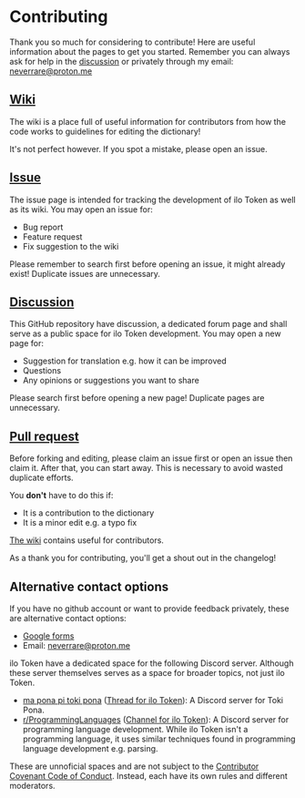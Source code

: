# Contributing

Thank you so much for considering to contribute! Here are useful information about the pages to get you started. Remember you can always ask for help in the [discussion](#Discussion) or privately through my email: [neverrare@proton.me](mailto:neverrare@proton.me)

## [Wiki](https://github.com/ilo-token/ilo-token.github.io/wiki)

The wiki is a place full of useful information for contributors from how the code works to guidelines for editing the dictionary!

It's not perfect however. If you spot a mistake, please open an issue.

## [Issue](https://github.com/ilo-token/ilo-token.github.io/issues)

The issue page is intended for tracking the development of ilo Token as well as its wiki. You may open an issue for:

- Bug report
- Feature request
- Fix suggestion to the wiki

Please remember to search first before opening an issue, it might already exist! Duplicate issues are unnecessary.

## [Discussion](https://github.com/ilo-token/ilo-token.github.io/discussions)

This GitHub repository have discussion, a dedicated forum page and shall serve as a public space for ilo Token development. You may open a new page for:

- Suggestion for translation e.g. how it can be improved
- Questions
- Any opinions or suggestions you want to share

Please search first before opening a new page! Duplicate pages are unnecessary.

## [Pull request](https://github.com/ilo-token/ilo-token.github.io/pulls)

Before forking and editing, please claim an issue first or open an issue then claim it. After that, you can start away. This is necessary to avoid wasted duplicate efforts.

You **don't** have to do this if:

- It is a contribution to the dictionary
- It is a minor edit e.g. a typo fix

[The wiki](https://github.com/ilo-token/ilo-token.github.io/wiki) contains useful for contributors.

As a thank you for contributing, you'll get a shout out in the changelog!

## Alternative contact options

If you have no github account or want to provide feedback privately, these are alternative contact options:

- [Google forms](https://docs.google.com/forms/d/e/1FAIpQLSfdDEMbde9mieybZdbZr8haRzNzGsg0BVkuTIzuHaATCdcrlw/viewform?usp=sf_link)
- Email: [neverrare@proton.me](mailto:neverrare@proton.me)

ilo Token have a dedicated space for the following Discord server. Although these server themselves serves as a space for broader topics, not just ilo Token.

- [ma pona pi toki pona](https://discord.gg/Byqn5z9) ([Thread for ilo Token](https://discord.com/channels/301377942062366741/1053538532993548320)): A Discord server for Toki Pona.
- [r/ProgrammingLanguages](https://discord.gg/4Kjt3ZE) ([Channel for ilo Token](https://discord.com/channels/530598289813536771/1224854915214737522)): A Discord server for programming language development. While ilo Token isn't a programming language, it uses similar techniques found in programming language development e.g. parsing.

These are unnoficial spaces and are not subject to the [Contributor Covenant Code of Conduct](https://github.com/ilo-token/ilo-token.github.io/blob/master/CODE_OF_CONDUCT.md). Instead, each have its own rules and different moderators.
